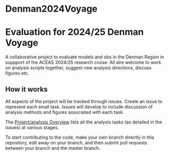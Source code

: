 # Denman2024Voyage

# Evaluation for 2024/25 Denman Voyage
  
A collaborative project to evaluate models and obs in the Denman Region in suppport of the ACEAS 2024/25 research cruise. All alre welcome to work on analysis scripts together, suggest new analysis directions, discuss figures etc.

## How it works
All aspects of the project will be tracked through issues. Create an issue to represent each small task. Issues will develop to include discussion of analysis methods and figures associated with each task.

The [Project/analysis Overview](https://github.com/PaulSpence/Denman2024Voyage/projects/1) lists all the analysis tasks (as detailed in the issues) at various stages.

To start contributing to the code, make your own branch directly in this repository, edit away on your branch, and then submit pull requests between your branch and the master branch.
